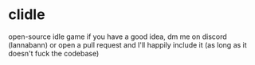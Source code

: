# clidle
open-source idle game
if you have a good idea, dm me on discord (lannabann) or open a pull request and I'll happily include it (as long as it doesn't fuck the codebase)
